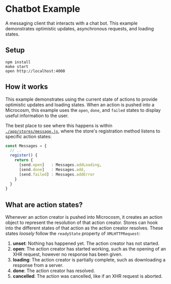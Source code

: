 # Chatbot Example

A messaging client that interacts with a chat bot. This example
demonstrates optimistic updates, asynchronous requests, and loading
states.

## Setup

```
npm install
make start
open http://localhost:4000
```

## How it works

This example demonstrates using the current state of actions to
provide optimistic updates and loading states. When an action is
pushed into a Microcosm, this example uses the `open`, `done`, and
`failed` states to display useful information to the user.

The best place to see where this happens is within
[`./app/stores/message.js`](./app/stores/message.js), where the
store's registration method listens to specific action states:

```javascript
const Messages = {
  // ..
  register() {
    return {
      [send.open]   : Messages.addLoading,
      [send.done]   : Messages.add,
      [send.failed] : Messages.addError
    }
  }
}
```

## What are action states?

Whenever an action creator is pushed into Microcosm, it creates an
action object to represent the resolution of that action
creator. Stores can hook into the different states of that action as the
action creator resolves. These states _loosely_ follow the
`readyState` property of `XMLHTTPRequest`:

1. **unset**: Nothing has happened yet. The action creator has not
   started.
2. **open**: The action creator has started working, such as the opening
   of an XHR request, however no response has been given.
3. **loading**: The action creator is partially complete, such as
   downloading a response from a server.
4. **done**: The action creator has resolved.
5. **cancelled**: The action was cancelled, like if an XHR request is
   aborted.
